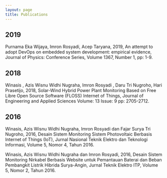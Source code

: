 ```yaml
---
layout: page
title: Publications
---
```


## 2019

Purnama Eka Wijaya, Imron Rosyadi, Acep Taryana, 2019, An attempt to adopt DevOps on embedded system development: empirical evidence, Journal of Physics: Conference Series, Volume 1367, Number 1, pp: 1-9.

## 2018

Winasis , Azis Wisnu Widhi Nugraha, Imron Rosyadi , Daru Tri Nugroho, Hari Prasetijo, 2018, Solar-Wind Hybrid Power Plant Monitoring Based on Free Libre Open Source Software (FLOSS) Internet of Things, Journal of Engineering and Applied Sciences Volume: 13 Issue: 9 pp: 2705-2712.

## 2016

Winasis, Azis Wisnu Widhi Nugraha, Imron Rosyadi dan Fajar Surya Tri Nugroho, 2016, Desain Sistem Monitoring Sistem Photovoltaic Berbasis Internet of Things (IoT), Jurnal Nasional Teknik Elektro dan Teknologi Informasi, Volume 5, Nomor 4, Tahun 2016.

Winasis, Azis Wisnu Widhi Nugraha dan Imron Rosyadi, 2016, Desain Sistem Monitoring Nirkabel Berbasis Website untuk Pemantauan Baterai dan Beban Pembangkit Listrik Hibrida Surya-Angin, Jurnal Teknik Elektro ITP, Volume 5, Nomor 2, Tahun 2016.